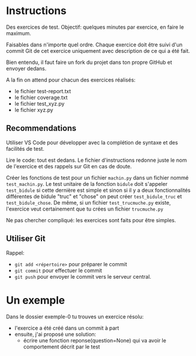 # Instructions

Des exercices de test. Objectif: quelques minutes par exercice, en faire le maximum.

Faisables dans n'importe quel ordre. Chaque exercice doit être suivi d'un commit Git de cet exercice uniquement avec description de ce qui a été fait.

Bien entendu, il faut faire un fork du projet dans ton propre GitHub et envoyer dedans.


A la fin on attend pour chacun des exercices réalisés:
- le fichier test-report.txt
- le fichier coverage.txt
- le fichier test_xyz.py
- le fichier xyz.py


## Recommendations

Utiliser VS Code pour développer avec la complétion de syntaxe et des facilités de test.

Lire le code: tout est dedans. Le fichier d'instructions redonne juste le nom de l'exercice et des rappels sur Git en cas de doute.

Créer les fonctions de test pour un fichier `machin.py` dans un fichier nommé `test_machin.py`. Le test unitaire de la fonction `bidule` doit s'appeler `test_bidule` si cette dernière est simple et sinon si il y a deux fonctionnalités différentes de bidule "truc" et "chose" on peut créer `test_bidule_truc` et `test_bidule_chose`. De même, si un fichier `test_trucmuche.py` existe, l'exercice veut certainement que tu crées un fichier `trucmuche.py`

Ne pas chercher compliqué: les exercices sont faits pour être simples.

## Utiliser Git

Rappel:

- `git add <répertoire>` pour préparer le commit
- `git commit` pour effectuer le commit
- `git push` pour envoyer le commit vers le serveur central.

# Un exemple

Dans le dossier exemple-0 tu trouves un exercice résolu:

- l'exercice a été créé dans un commit à part
- ensuite, j'ai proposé une solution:
    - écrire une fonction reponse(question=None) qui va avoir le comportement décrit par le test